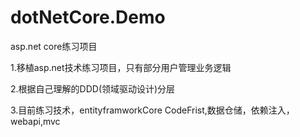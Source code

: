 # dotNetCore.Demo
asp.net core练习项目  

1.移植asp.net技术练习项目，只有部分用户管理业务逻辑  

2.根据自己理解的DDD(领域驱动设计)分层  

3.目前练习技术，entityframworkCore CodeFrist,数据仓储，依赖注入，webapi,mvc
